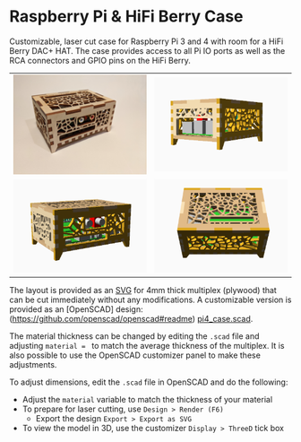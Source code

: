 # Raspberry Pi & HiFi Berry Case
Customizable, laser cut case for Raspberry Pi 3 and 4 with room for a HiFi Berry DAC+ HAT. The case provides access to all Pi IO ports as well as the RCA connectors and GPIO pins on the HiFi Berry.

| | |
|-|-|
|<img width="350" src="./pi_4_back.jpg">|<img width="350" src="./pi4_case_front.png">|
|<img width="350" src="./pi4_case_back.png">|<img width="350" src="./pi4_case_top.png">|

The layout is provided as an [SVG](./pi4_case.svg) for 4mm thick multiplex (plywood) that can be cut immediately without any modifications. A customizable version is provided as an [OpenSCAD] design: (https://github.com/openscad/openscad#readme) [pi4_case.scad](./pi4_case.svg).  

The material thickness can be changed by editing the `.scad` file and adjusting `material = ` to match the average thickness of the multiplex. It is also possible to use the OpenSCAD customizer panel to make these adjustments.

To adjust dimensions, edit the `.scad` file in OpenSCAD and do the following:
* Adjust the `material` variable to match the thickness of your material
* To prepare for laser cutting, use `Design > Render (F6)`
  * Export the design `Export > Export as SVG`
* To view the model in 3D, use the customizer `Display > ThreeD` tick box
